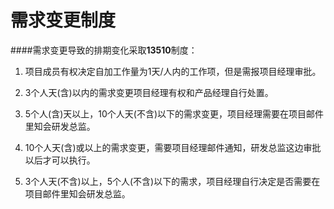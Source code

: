 需求变更制度
==========

####需求变更导致的排期变化采取**13510**制度：

1. 项目成员有权决定自加工作量为1天/人内的工作项，但是需报项目经理审批。

1. 3个人天(含)以内的需求变更项目经理有权和产品经理自行处置。

2. 5个人(含)天以上，10个人天(不含)以下的需求变更，项目经理需要在项目邮件里知会研发总监。

3. 10个人天(含)或以上的需求变更，需要项目经理邮件通知，研发总监这边审批以后才可以执行。

4. 3个人天(不含)以上，5个人(不含)以下的需求，项目经理自行决定是否需要在项目邮件里知会研发总监。